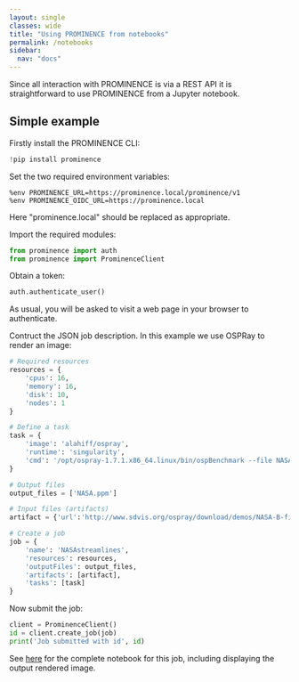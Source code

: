 ```yaml
---
layout: single
classes: wide
title: "Using PROMINENCE from notebooks"
permalink: /notebooks
sidebar:
  nav: "docs"
---
```


Since all interaction with PROMINENCE is via a REST API it is straightforward to use PROMINENCE from a Jupyter notebook.

## Simple example
Firstly install the PROMINENCE CLI:
```python
!pip install prominence
```
Set the two required environment variables:
```
%env PROMINENCE_URL=https://prominence.local/prominence/v1
%env PROMINENCE_OIDC_URL=https://prominence.local
```
Here "prominence.local" should be replaced as appropriate.

Import the required modules:
```python
from prominence import auth
from prominence import ProminenceClient
```
Obtain a token:
```python
auth.authenticate_user()
```
As usual, you will be asked to visit a web page in your browser to authenticate.

Contruct the JSON job description. In this example we use OSPRay to render an image:
```python
# Required resources
resources = {
    'cpus': 16,
    'memory': 16,
    'disk': 10,
    'nodes': 1
}

# Define a task
task = {
    'image': 'alahiff/ospray',
    'runtime': 'singularity',
    'cmd': '/opt/ospray-1.7.1.x86_64.linux/bin/ospBenchmark --file NASA-B-field-sun.osx --renderer scivis -hd --filmic -sg:spp=8 -i NASA'
}

# Output files
output_files = ['NASA.ppm']

# Input files (artifacts)
artifact = {'url':'http://www.sdvis.org/ospray/download/demos/NASA-B-field-sun/NASA-B-field-sun.osx'}

# Create a job
job = {
    'name': 'NASAstreamlines',
    'resources': resources,
    'outputFiles': output_files,
    'artifacts': [artifact],
    'tasks': [task]
}
```
Now submit the job:
```python
client = ProminenceClient()
id = client.create_job(job)
print('Job submitted with id', id)
```
See [here](https://github.com/prominence-eosc/examples/blob/master/ospray-streamlines-demo.ipynb) for the complete notebook for this job, including displaying the output rendered image.
